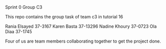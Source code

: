 Sprint 0 Group C3

This repo contains the group task of team c3 in tutorial 16

Rania Elsayed 37-3167
Karen Basta 37-13296
Nadine Khoury 37-0723
Ola Diaa 37-1745

Four of us are team members collaborating together to get the project done.


